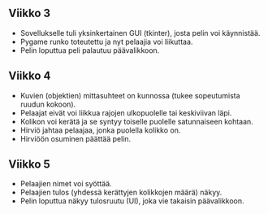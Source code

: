 ## Viikko 3

- Sovellukselle tuli yksinkertainen GUI (tkinter), josta pelin voi käynnistää.
- Pygame runko toteutettu ja nyt pelaajia voi liikuttaa.
- Pelin loputtua peli palautuu päävalikkoon.

## Viikko 4

- Kuvien (objektien) mittasuhteet on kunnossa (tukee sopeutumista ruudun kokoon).
- Pelaajat eivät voi liikkua rajojen ulkopuolelle tai keskiviivan läpi.
- Kolikon voi kerätä ja se syntyy toiselle puolelle satunnaiseen kohtaan.
- Hirviö jahtaa pelaajaa, jonka puolella kolikko on.
- Hirviöön osuminen päättää pelin.

## Viikko 5

- Pelaajien nimet voi syöttää.
- Pelaajien tulos (yhdessä kerättyjen kolikkojen määrä) näkyy.
- Pelin loputtua näkyy tulosruutu (UI), joka vie takaisin päävalikkoon.
